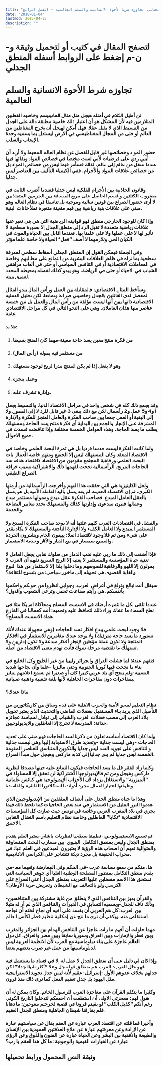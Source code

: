 ```yaml
---
title: "المنطق الجدلي، تجاوزه شرط الأخوة الانسانية والسلم العالمية – الفصل الرابع"
date: "2018-01-04"
lastmod: 2025-04-05
description: ""
---
```

# **لتصفح المقال في كتيب أو لتحميل وثيقة و-ن-م إضغط على الروابط أسفله** **المنطق الجدلي**

# تجاوزه شرط الأحوة الانسانية والسلم العالمية

### لن أطيل الكلام في أمثلة هيجل مثل مثال المانيتيسم وخاصية القطبين المتلازمين فيه لأن المشكل هو أن اعتبار ذلك خاصية مطلقة دالة على الجدل من التبسيط الذي لا يقبل عقلا. فهل أمكن لهيجل أن يخرج المغناطين من العالم أو حتى من المجال المغناطيسي في الارض ليستدل بما يسميه وحدة الإيجاب والسلب.

### حضور المواد وخصائصها غير قابل للفصل عن نظام العالم المحيط ولا أريد أن أبني ردي على فرضيات لأني لست مختصا في خصائص المواد وبقائها فيها عندما تنتقل من عالم إلى عالم. لذلك فسأمر فيما ليس من خصائص المواد بل من خصائص علاقات المواد والأجرام. ففي الكيمياء التأليف بين العناصر ليس جدليا.

### وقانون الجاذبية بين الأجرام الفلكية ليس جدليا فعندما أضرب الثابت في مضروب الكتلتين وأقسم الحاصل على مربع المسافة بين الجرمين المتجاذبين لا أرى حضورا لصراع بين قوتين سالبة وموجبة بل تناسقا في نظام العالم وهو مبني على علاقات بنية رياضية بين قيم متعينة متغيرة تملأ خانات البنية.

### وإذا كان للوجود الخارجي منطق فهو قوانينه الرياضية التي هي بنى تعبر عنها علاقات رياضية متعددة لا تقبل الرد إلى منطق الجدل إلا بصورة سطحية لا تأثير لها لا على عملها ولا على علمنا بها. فعندما اقابل بين الحياة والموت في الكيان الحي وتلازمهما لا أصف “فعل” الحياة ولا خاصة علما مؤثر.

### وفي الجملة فيمكن القول إن المنطق الجدلي أسقاط سطحي لمعرفة سطحية بما نراه في ظاهر العلاقات البشرية من التمانع على مطالبهم وخاصة في المعاملات الاقتصادية أو في التنافس السياسي أو حتى في ألعاب مراهقي الشباب في الاحياء أو حتى في الرياضة. وهو يبدو كذلك لفصله بمحيطه المحدد لعميق بنيته.

### وسأخط المثال الاقتصادي: فالمقابلة بين العمل ورأس المال يبدو المثال المفضل لدى القائلين بالجدل وخاصيتي صراعا وتمانعا. لكن تحليل العملية الاقتصادية ذاتها يبين أنها ليست مؤلفة من رأس المال والعمل بل من خمسة عناصر منها هذان العاملان. وهي على النحو التالي في كل مراحل الاقتصادي عامة.

### فلا بد:

1. ### من فكرة منتج معين يسد حاجة معينة-مهما كان المنتج بسيطا
2. ### من مستثمر فيه يموله (رأس المال)
3. ### وهو لا يفعل إذا لم يكن المنتج مدرا لربح لوجود مستهلك
4. ### وعمل ينجزه
5. ### وإدارة تشرف عليه.

### وقد يجمع ذلك كله في شخص واحد في مراحل الاقتصاد الدنيا. والتبسيط يجعل 1و4 و5 عمل و2 رأسمال لكن مع ذلك يبقى 3 غير قابل للرد لا إلى الممول ولا إلى البقية أو العمل جمعا بين صاحب الفكرة والعامل المنجز للفكرة والإدارة المشرفة على الإنجاز والجمع بين البداية أي فكرة منتج يسد الحاجة ومستهلك يطلب ما يسد الحاجة. وهذه العوامل الخمسة مختلفة وإذا تناقضت فسدت في جميع الاحوال.

### ولما كانت الفكرة ليست حدسا فرديا بل هي ثمرة البحث العلمي وخاصة في الاقتصاد المعقد وكان المستهلك ليس إلا الجميع ومنهم خاصة العمال بات البحث العلمي ورفاهية المجتمع مقومين من الاقتصاد كاقتصاد هدفه سد الحاجات المربح. الرأسمالية نجحت لفهمها ذلك والاشتراكية بسبب خرافة الصراع الطبقي.

### ولعل الكاينيزية هي التي حققت هذا الفهم وأخرجت الرأسمالية من أزمتها الكبرى. ثم إن الاقتصاد الحديث لم يعد يعمل باليد العاملة الأمية بل هو يعمل بالعقل العامل المبدع. فصاحب الفكرة عقل مبدع وممولها مستثمر مبدع وعمالها فنيون مبدعون وإدارتها كذلك والمستهلك يحدد معايير البضاعة والخدمة.

### والفشل في اقتصاديات العرب كلهم علتها أنه لا يوجد صاحب الفكرة المبدع ولا المستثمر المبدع ولا العامل الكفء ولا الإدارة الناجعة والمستهلك لا يكاد يقدر على شيء ومن ثم فلا وجود لاقتصاد اصلا: يبيعون الخام ويشترون الخردة والجميع سمسار في بيع الديار والآثار وخدمة الاستعمار.

### فإذا أضفت إلى ذلك ما ربي عليه نخب الدمار من سلوك نقابي يجعل العامل لا تعنيه حياة المؤسسة والمستثمر لا يعنيه إلا الربح السريع تفهم أن العرب لا يمولون إلا اللهو والرفاهية للصوصهم وما دخلوا بلدا إلا لاستثمار من هذا النوع والغاية القصوى هي تحويله إلى ماخور سياحي: من يتسوح للثقافة؟

### سيقال أنت تبالغ وتولغ في أعراض العرب. وجوابي انظروا من حولكم واحكموا بأنفسكم. هي رأيتم صناعات تحمي وترعى الشعوب والدول؟

### عندما تلقي بكل ما تثمره أرضك في الاسمنت المسلح ومحاكاة امريكا مثلا في نطح السماء ما عندك وراء ذلك لتحافظ عليه وتحميه: أنت كعمالنا في الخارج همك الاسمنت المسلح؟

### فلا وجود لبحث علمي يبدع افكار تسد الحاجات (وهي مجهولة عندك لأنك تستورد ما يسد حاجة مترفيك) ولا يوجد عندك مغامرين للاستثمار في الافكار المنتجة ولا تكون عملة مؤهلين لإنجاز أفكار مبدعة ولا تكون إداريين ولا تستهلك ما تقتضيه مرحلة نموك فأنت تهدم معنى الاقتصاد من أصله.

### فتفهم عندئذ لما فشلت العراق والجزائر وليبيا من غير الخليج وكل الخليج في بناء ما نجحت فيها كوريا الجنوبية وحتى ماليزيا -علما وأن نجاحها شديد النسبية-ولم ينجح أي بلد عربي كبيرا كان أو صغيرا ثم تسمع اعلامهم يتنابز بمفاخرات دون مفاخرات الجاهلية لأنها بلغة شعبية وذهنية صبيانية.

### ماذا عندك؟

### نظام التعليم لمحو الأمية والحرب الاهلية على قدم وساق بين كاريكاتورين من التأصيل الذي يريد بناء المستقبل بفضلات الماضي والتحديث الذي يعتبر تحويل بلاد العرب إلى مصب فضلات الغرب والشباب إلى نوادل لسياسة عجائزه حداثة: المدرسة لا تخرج إلا العاطلين والايديولوجيين.

### ولما كان الاقتصاد أساسه تعاون من ذكرنا لسد الحاجات فهو مبني على تحديد الحاجات -وهي ليست جدلية -وتحديد طرق الاستجابة إليها وهي ليست جدلية والتنافس على تجويد السد ليس جدليا والتكوين المتناسق للعناصر المقومة الخمسة ليس جدليا لم يبق جدليا إلى كذبة ماركس وهيجل حول مبدأ الصراع.

### وكلما زاد الفقر قل ما يسد الحاجات فيكون التمانع عليه حينها مصدقا لنظرية ماركس وهيجل ومن ثم فالإيديولوجيا الاشتراكية لن تحقق إلا المساواة في “الميزرية” والاستغلال يزداد لأن الأحزاب الإيديولوجية هي كنائس علمانية وظيفتها اعتبار العمال مجرد أدوات للنمنكلاتورا الفاشية والفاسدة.

### وهذا ما جناه منطق الجدل على أنصاف المثقفين من الإيديولوجيين الذي هدموا النزر القليل من الاستثمار في سد بعض الحاجيات كما نلحظ ذلك فيما يجري في بلاد المغرب العربي وخاصة في تونس حيث صارت كل المؤسسات الاقتصادية “تكايا” للعاطلين وخاصة نظام التعليم باسم النضال النقابي الاحمق.

### ثم تسمع الابستيمولوجي -تطبيقا سطحيا لنظريات باشلار-يعتبر العلم يتقدم بمنطق الجدل وليس بمنطق التكامل  البنيوي  بين مسارب البحث المتساوقة والمتوالية تفهم أن اصحاب هذه الرؤية لا يعتبرون المبدعين في العلم عباد في محراب الحقيقة بل مجرد ديكة تتشاجر على الكراسي الاكاديمية.

### هل منكم من سمع بساسة عرب -في الحكم وفي المعارضة وفيهما معا-من يقدم منطق التكامل بمنظور المصلحة الوطنية العليا أي جوهر السياسة التي تستحق هذا الاسم مفضلين عليها التعريف بمنطق الجدل أعني الصراع على الكرسي ولو بالتحالف مع الشيطان وتعريض حرية الأوطان؟

### والقرآن يميز بين التنافس الذي لا ينطلق من غاية مشتركة بين المتنافسين-وذلك ناف للجدل-ويسميه التسابق في الخيرات والتنافس الذي لم أر له مثيلا بين العرب: كل هم العربي أن يفسد على أخيه أي نجاح لظنه أن نجاحه استنقاص منه. ويكفي أن ترى ما نتج عن إمكانية تنظيم قطر لكأس العالم.

### مهما حاولت أن أفهم ما زلت عاجزا عن التنافس الهدام بين الجزائر والمغرب وبين قطر والإمارات وبين العراق وسوريا سابقا وبين مصر والعراق. كل دول العالم عاجزة على بناء دبلوماسية مع العرب لأن الانظمة العربية ليس لدبلوماسيتها من عمل غير ضرب بعضهم بعضا.

### وإذا كان لي دليل على أن منطق الجدل لا عمل له إلا في فساد ما يستعمل فيه فهو حال العرب: العرب هم منطلق قوله جل وعلا “أكثر شيئا جدلا” لكن جدلهم بخلاف عدوهم الأول -إسرائيل-عقيم لأنه ليس جدل تجويد الاستراتيجية مثل اليهود بل جدل تعقيم الفعل كما نرى ذلك منذ قرون.

### وكثيرا ما يتكلم القرآن على معاجزة العرب للرسول الخاتم. وكان يمكن له أن يقول لهم: معجزتي الاولى أن استطعت أن اجمعكم لتدخلوا التاريخ الكوني رغم أنكم “كذيل الكلب” لو بقيتم قرونا في قصبة لخرجتم معوجين: ما دهانا فلم يفارقنا شيطان الجاهلية ومنطق الجدل العقيم.

### وأخيرا فما قلته عن اقتصاد العرب عبارة عن العقم يقال عن سياستهم عبارة عن الإرادة وعن معرفتهم عبارة عن علاج العلاقتين العمودية بين الإنسان والطبيعة والافقية بين البشر وعن الحياة عبارة عن الفنون والذوق وعن الرؤى عبارة عن الخيارات القيمية والوجودية: ما كل هذا العقم يا رب؟

## وثيقة النص المحمول ورابط تحميلها

###
